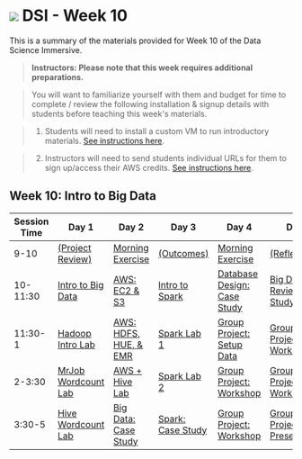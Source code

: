 # ![](https://ga-dash.s3.amazonaws.com/production/assets/logo-9f88ae6c9c3871690e33280fcf557f33.png) DSI - Week 10

This is a summary of the materials provided for Week 10 of the Data Science Immersive.

> **Instructors: Please note that this week requires additional preparations.**

> You will want to familiarize yourself with them and budget for time to complete / review the following installation & signup details with students before teaching this week's materials.

> 1. Students will need to install a custom VM to run introductory materials. [See instructions here](./VM-installation.md).

> 2. Instructors will need to send students individual URLs for them to sign up/access their AWS credits. [See instructions here](./AWS-instructions.md).

## Week 10: Intro to Big Data

Session Time | Day 1 | Day 2 | Day 3 | Day 4 | Day 5
 --- | --- | --- | --- | ---  | ---
9-10 | [(Project Review)][10-1A]             | [Morning Exercise][10-2A]           | [(Outcomes)][10-3A]         | [Morning Exercise][10-4A]             | [(Reflection)][10-5A]
10-11:30 | [Intro to Big Data][10-1B]        | [AWS: EC2 & S3][10-2B]              | [Intro to Spark][10-3B]    | [Database Design: Case Study][10-4B]    | [Big Data Review: Case Study][10-5B]
11:30-1 | [Hadoop Intro Lab][10-1C]           | [AWS: HDFS, HUE, & EMR][10-2C]     | [Spark Lab 1][10-3C]        | [Group Project: Setup Data][10-4C]   | [Group Project: Workshop][10-5C]
2-3:30 | [MrJob Wordcount Lab][10-1D]         | [AWS + Hive Lab][10-2D]            | [Spark Lab 2][10-3D]         | [Group Project: Workshop][10-4D]     | [Group Project: Workshop][10-5D]
3:30-5 | [Hive Wordcount Lab][10-1E]        | [Big Data: Case Study][10-2E]         | [Spark: Case Study][10-3E]     | [Group Project: Workshop][10-4E]     | [Group Project: Presentations][10-5E]


[10-1A]: ./instructor-contributions/
[10-1B]: 1.1-lesson
[10-1C]: 1.2-lab
[10-1D]: 1.3-lab
[10-1E]: 1.4-lab
[10-1F]: ./instructor-contributions/

[10-2A]: ./instructor-contributions/
[10-2B]: 2.1-lesson
[10-2C]: 2.2-lesson
[10-2D]: 2.3-lab
[10-2E]: 2.4-lesson
[10-2F]: ./instructor-contributions/

[10-3A]: #
[10-3B]: 3.1-lesson
[10-3C]: 3.2-lab
[10-3D]: 3.3-lab
[10-3E]: 3.4-lesson
[10-3F]: ./instructor-contributions/

[10-4A]: ./instructor-contributions/
[10-4B]: 4.1-lesson
[10-4C]: group-lab
[10-4D]: group-lab
[10-4E]: group-lab
[10-4F]: ./instructor-contributions/

[10-5A]: ../recurring-materials/reflection
[10-5B]: 5.1-lesson
[10-5C]: group-lab
[10-5D]: group-lab
[10-5E]: ../recurring-materials/project-show-and-tell
[10-5F]: ./instructor-contributions/

